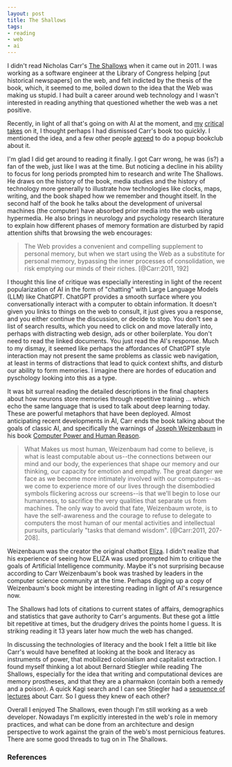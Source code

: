 ```yaml
---
layout: post
title: The Shallows
tags:
- reading
- web
- ai
---
```


I didn't read Nicholas Carr's [The Shallows] when it came out in 2011. I was working as a software engineer at the Library of Congress helping [put historical newspapers] on the web, and felt indicted by the thesis of the book, which, it seemed to me, boiled down to the idea that the Web was making us stupid. I had built a career around web technology and I wasn't interested in reading anything that questioned whether the web was a net positive.

Recently, in light of all that's going on with AI at the moment, and [my] [critical] [takes] on it, I thought perhaps I had dismissed Carr's book too quickly. I mentioned the idea, and a few other people [agreed] to do a popup bookclub about it.

I'm glad I did get around to reading it finally. I got Carr wrong, he was (is?) a fan of the web, just like I was at the time. But noticing a decline in his ability to focus for long periods prompted him to research and write The Shallows. He draws on the history of the book, media studies and the history of technology more generally to illustrate how technologies like clocks, maps, writing, and the book shaped how we remember and thought itself. In the second half of the book he talks about the development of universal machines (the computer) have absorbed prior media into the web using hypermedia. He also brings in neurology and psychology research literature to explain how different phases of memory formation are disturbed by rapid attention shifts that browsing the web encourages:

> The Web provides a convenient and compelling supplement to personal memory, but when we start using the Web as a substitute for personal memory, bypassing the inner processes of consolidation, we risk emptying our minds of their riches. [@Carr:2011, 192]

I thought this line of critique was especially interesting in light of the recent popularization of AI in the form of "chatting" with Large Language Models (LLM) like ChatGPT. ChatGPT provides a smooth surface where you conversationally interact with a computer to obtain information. It doesn't given you links to things on the web to consult, it just gives you a response, and you either continue the discussion, or decide to stop. You don't see a list of search results, which you need to click on and move laterally into, perhaps with distracting web design, ads or other boilerplate. You don't need to read the linked documents. You just read the AI's response. Much to my dismay, it seemed like perhaps the affordances of ChatGPT style interaction may not present the same problems as classic web navigation, at least in terms of distractions that lead to quick context shifts, and disturb our ability to form memories. I imagine there are hordes of education and pyschology looking into this as a type.

It was bit surreal reading the detailed descriptions in the final chapters about how neurons store memories through repetitive training ... which echo the same language that is used to talk about deep learning today. These are powerful metaphors that have been deployed. Almost anticipating recent developments in AI, Carr ends the book talking about the goals of classic AI, and specifically the warnings of [Joseph Weizenbaum] in his book [Computer Power and Human Reason].

> What Makes us most human, Weizenbaum had come to believe, is what is least computable about us--the connections between our mind and our body, the experiences that shape our memory and our thinking, our capacity for emotion and empathy. The great danger we face as we become more intimately involved with our computers--as we come to experience more of our lives through the disembodied symbols flickering across our screens--is that we'll begin to lose our humanness, to sacrifice the very qualities that separate us from machines. The only way to avoid that fate, Weizenbaum wrote, is to have the self-awareness and the courage to refuse to delegate to computers the most human of our mental activities and intellectual pursuits, particularly "tasks that demand wisdom". [@Carr:2011, 207-208].

Weizenbaum was the creator the original chatbot [Eliza]. I didn't realize that his experience of seeing how ELIZA was used prompted him to critique the goals of Artificial Intelligence community. Maybe it's not surprising because according to Carr Weizenbaum's book was trashed by leaders in the computer science community at the time. Perhaps digging up a copy of Weizenbaum's book might be interesting reading in light of AI's resurgence now.

The Shallows had lots of citations to current states of affairs, demographics and statistics that gave authority to Carr's arguments. But these got a little bit repetitive at times, but the drudgery drives the points home I guess. It is striking reading it 13 years later how much the web has changed.

In discussing the technologies of literacy and the book I felt a little bit like Carr's would have benefited at looking at the book and literacy as instruments of power, that mobilized colonialism and capitalist extraction. I found myself thinking a lot about Bernard Stiegler while reading The Shallows, especially for the idea that writing and computational devices are memory prostheses, and that they are a pharmakon (contain both a remedy and a poison). A quick Kagi search and I can see Stiegler had a [sequence of lectures] about Carr. So I guess they knew of each other?

Overall I enjoyed The Shallows, even though I'm still working as a web developer. Nowadays I'm explicitly interested in the web's role in memory practices, and what can be done from an architecture and design perspective to work against the grain of the web's most pernicious features. There are some good threads to tug on in The Shallows.

### References

[my]: https://inkdroid.org/2024/03/12/ai/
[critical]: https://inkdroid.org/2024/02/21/magic/
[takes]: https://inkdroid.org/2023/06/04/copilot/
[agreed]: https://social.coop/@edsu/111980705994284281
[Joseph Weizenbaum]: https://en.wikipedia.org/wiki/Joseph_Weizenbaum
[Computer Power and Human Reason]: https://en.wikipedia.org/wiki/Computer_Power_and_Human_Reason
[Eliza]: https://en.wikipedia.org/wiki/ELIZA 
[sequence of lectures]: https://terenceblake.wordpress.com/2012/06/24/translations-of-bernard-stieglers-seminar/
[The Shallows]: https://en.wikipedia.org/wiki/The_Shallows_(book)
